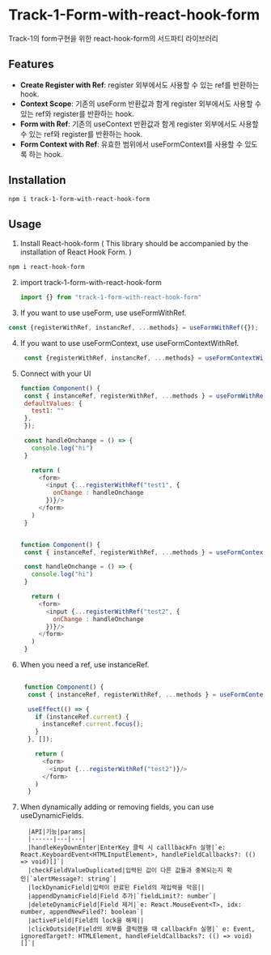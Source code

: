 # Track-1-Form-with-react-hook-form

Track-1의 form구현을 위한 react-hook-form의 서드파티 라이브러리

## Features

- **Create Register with Ref**: register 외부에서도 사용할 수 있는 ref를 반환하는 hook.
- **Context Scope**: 기존의 useForm 반환값과 함게 register 외부에서도 사용할 수 있는 ref와 register를 반환하는 hook.
- **Form with Ref**: 기존의 useContext 반환값과 함게 register 외부에서도 사용할 수 있는 ref와 register를 반환하는 hook.
- **Form Context with Ref**: 유효한 범위에서 useFormContext를 사용할 수 있도록 하는 hook.

## Installation

```bash
npm i track-1-form-with-react-hook-form
```

## Usage

1. Install React-hook-form ( This library should be accompanied by the installation of React Hook Form. )

  ```bash
  npm i react-hook-form
  ```

2. import track-1-form-with-react-hook-form

   ```js
   import {} from "track-1-form-with-react-hook-form"
   ```

3. If you want to use useForm, use useFormWithRef.

  ```js
  const {registerWithRef, instancRef, ...methods} = useFormWithRef({});
  ```

4. If you want to use useFormContext, use useFormContextWithRef.

   ```js
    const {registerWithRef, instancRef, ...methods} = useFormContextWithRef();
   ```

5. Connect with your UI

   ```js
   function Component() {
    const { instanceRef, registerWithRef, ...methods } = useFormWithRef({
    defaultValues: {
      test1: ""
    },
    });

    const handleOnchange = () => {
      console.log("hi")
    }

      return (
        <form>
          <input {...registerWithRef("test1", {
            onChange : handleOnchange
          })}/>
        </form>
      )
    }

   
   function Component() {
    const { instanceRef, registerWithRef, ...methods } = useFormContextWithRef();

    const handleOnchange = () => {
      console.log("hi")
    }

      return (
        <form>
          <input {...registerWithRef("test2", {
            onChange : handleOnchange
          })}/>
        </form>
      )
    }
   ```

6. When you need a ref, use instanceRef.

      ```js
         
       function Component() {
        const { instanceRef, registerWithRef, ...methods } = useFormContextWithRef();

        useEffect(() => {
          if (instanceRef.current) {
            instanceRef.current.focus();
          }
        }, []);

          return (
            <form>
              <input {...registerWithRef("test2")}/>
            </form>
          )
        }
      ```

7. When dynamically adding or removing fields, you can use useDynamicFields.

         |API|기능|params|
         |------|---|---|
         |handleKeyDownEnter|EnterKey 클릭 시 calllbackFn 실행|`e: React.KeyboardEvent<HTMLInputElement>, handleFieldCallbacks?: (() => void)[]`|
         |checkFieldValueDuplicated|입력된 값이 다른 값들과 중복되는지 확인|`alertMessage?: string`|
         |lockDynamicField|입력이 완료된 Field의 재입력을 막음||
         |appendDynamicField|Field 추가|`fieldLimit?: number`|
         |deleteDynamicField|Field 제거|`e: React.MouseEvent<T>, idx: number, appendNewFiled?: boolean`|
         |activeField|Field의 lock을 해제||
         |clickOutside|Field의 외부를 클릭했을 때 callbackFn 실행|` e: Event, ignoredTarget?: HTMLElement, handleFieldCallbacks?: (() => void)[]`|


   


